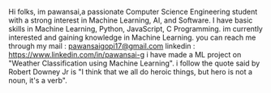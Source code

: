 Hi folks, 
im pawansai,a passionate Computer Science Engineering student with a strong interest in Machine Learning, AI, and Software.
I have basic skills in Machine Learning, Python, JavaScript, C Programming.
im currently interested and gaining knowledge in Machine Learning.
you can reach me through my mail : pawansaigopi17@gmail.com
                        linkedin : https://www.linkedin.com/in/pawansai-g
i have made a ML project on "Weather Classification using Machine Learning".
i follow the quote said by Robert Downey Jr is 
"I think that we all do heroic things, but hero is not a noun, it's a verb".
